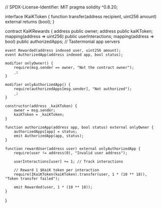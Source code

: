 // SPDX-License-Identifier: MIT
pragma solidity ^0.8.20;

interface IKaiKToken {
    function transfer(address recipient, uint256 amount) external returns (bool);
}

contract KaiKRewards {
    address public owner;
    address public kaiKToken;
    mapping(address => uint256) public userInteractions;
    mapping(address => bool) public authorizedApps; // Tastermonial app servers

    event Rewarded(address indexed user, uint256 amount);
    event AuthorizedApp(address indexed app, bool status);
    
    modifier onlyOwner() {
        require(msg.sender == owner, "Not the contract owner");
        _;
    }

    modifier onlyAuthorizedApp() {
        require(authorizedApps[msg.sender], "Not authorized");
        _;
    }

    constructor(address _kaiKToken) {
        owner = msg.sender;
        kaiKToken = _kaiKToken;
    }

    function authorizeApp(address app, bool status) external onlyOwner {
        authorizedApps[app] = status;
        emit AuthorizedApp(app, status);
    }

    function rewardUser(address user) external onlyAuthorizedApp {
        require(user != address(0), "Invalid user address");
        
        userInteractions[user] += 1; // Track interactions

        // Reward 1 $KaiK token per interaction
        require(IKaiKToken(kaiKToken).transfer(user, 1 * (10 ** 18)), "Token transfer failed");

        emit Rewarded(user, 1 * (10 ** 18));
    }
}

